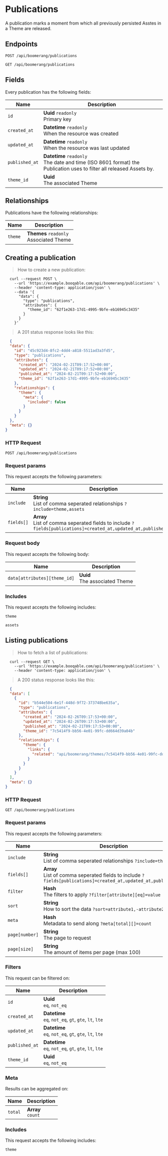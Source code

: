 # Publications

A publication marks a moment from which all previously persisted Asstes in a Theme are released.

## Endpoints
`POST /api/boomerang/publications`

`GET /api/boomerang/publications`

## Fields
Every publication has the following fields:

Name | Description
-- | --
`id` | **Uuid** `readonly`<br>Primary key
`created_at` | **Datetime** `readonly`<br>When the resource was created
`updated_at` | **Datetime** `readonly`<br>When the resource was last updated
`published_at` | **Datetime** `readonly`<br>The date and time (ISO 8601 format) the Publication uses to filter all released Assets by.
`theme_id` | **Uuid** <br>The associated Theme


## Relationships
Publications have the following relationships:

Name | Description
-- | --
`theme` | **Themes** `readonly`<br>Associated Theme


## Creating a publication



> How to create a new publication:

```shell
  curl --request POST \
    --url 'https://example.booqable.com/api/boomerang/publications' \
    --header 'content-type: application/json' \
    --data '{
      "data": {
        "type": "publications",
        "attributes": {
          "theme_id": "62f1e263-17d1-4995-9bfe-eb16945c3435"
        }
      }
    }'
```

> A 201 status response looks like this:

```json
  {
  "data": {
    "id": "45c923d4-8fc2-4dd4-a818-5511ad3a3fd5",
    "type": "publications",
    "attributes": {
      "created_at": "2024-02-21T09:17:52+00:00",
      "updated_at": "2024-02-21T09:17:52+00:00",
      "published_at": "2024-02-21T09:17:52+00:00",
      "theme_id": "62f1e263-17d1-4995-9bfe-eb16945c3435"
    },
    "relationships": {
      "theme": {
        "meta": {
          "included": false
        }
      }
    }
  },
  "meta": {}
}
```

### HTTP Request

`POST /api/boomerang/publications`

### Request params

This request accepts the following parameters:

Name | Description
-- | --
`include` | **String** <br>List of comma seperated relationships `?include=theme,assets`
`fields[]` | **Array** <br>List of comma seperated fields to include `?fields[publications]=created_at,updated_at,published_at`


### Request body

This request accepts the following body:

Name | Description
-- | --
`data[attributes][theme_id]` | **Uuid** <br>The associated Theme


### Includes

This request accepts the following includes:

`theme`


`assets`






## Listing publications



> How to fetch a list of publications:

```shell
  curl --request GET \
    --url 'https://example.booqable.com/api/boomerang/publications' \
    --header 'content-type: application/json' \
```

> A 200 status response looks like this:

```json
  {
  "data": [
    {
      "id": "b544e504-6e1f-448d-9f72-373748be635a",
      "type": "publications",
      "attributes": {
        "created_at": "2024-02-26T09:17:53+00:00",
        "updated_at": "2024-02-26T09:17:53+00:00",
        "published_at": "2024-02-21T09:17:53+00:00",
        "theme_id": "7c5414f9-bb56-4e01-99fc-dd664d39a04b"
      },
      "relationships": {
        "theme": {
          "links": {
            "related": "api/boomerang/themes/7c5414f9-bb56-4e01-99fc-dd664d39a04b"
          }
        }
      }
    }
  ],
  "meta": {}
}
```

### HTTP Request

`GET /api/boomerang/publications`

### Request params

This request accepts the following parameters:

Name | Description
-- | --
`include` | **String** <br>List of comma seperated relationships `?include=theme`
`fields[]` | **Array** <br>List of comma seperated fields to include `?fields[publications]=created_at,updated_at,published_at`
`filter` | **Hash** <br>The filters to apply `?filter[attribute][eq]=value`
`sort` | **String** <br>How to sort the data `?sort=attribute1,-attribute2`
`meta` | **Hash** <br>Metadata to send along `?meta[total][]=count`
`page[number]` | **String** <br>The page to request
`page[size]` | **String** <br>The amount of items per page (max 100)


### Filters

This request can be filtered on:

Name | Description
-- | --
`id` | **Uuid** <br>`eq`, `not_eq`
`created_at` | **Datetime** <br>`eq`, `not_eq`, `gt`, `gte`, `lt`, `lte`
`updated_at` | **Datetime** <br>`eq`, `not_eq`, `gt`, `gte`, `lt`, `lte`
`published_at` | **Datetime** <br>`eq`, `not_eq`, `gt`, `gte`, `lt`, `lte`
`theme_id` | **Uuid** <br>`eq`, `not_eq`


### Meta

Results can be aggregated on:

Name | Description
-- | --
`total` | **Array** <br>`count`


### Includes

This request accepts the following includes:

`theme`





